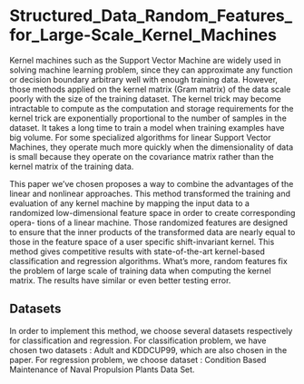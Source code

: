 # Structured_Data_Random_Features_for_Large-Scale_Kernel_Machines
Kernel machines such as the Support Vector Machine are widely used in solving machine learning problem, since they can approximate any function or decision boundary arbitrary well with enough training data. However, those methods applied on the kernel matrix (Gram matrix) of the data scale poorly with the size of the training dataset. The kernel trick may become intractable to compute as the computation and storage requirements for the kernel trick are exponentially proportional to the number of samples in the dataset. It takes a long time to train a model when training examples have big volume. For some specialized algorithms for linear Support Vector Machines, they operate much more quickly when the dimensionality of data is small because they operate on the covariance matrix rather than the kernel matrix of the training data. 

This paper we’ve chosen proposes a way to combine the advantages of the linear and nonlinear approaches. This method transformed the training and evaluation of any kernel machine by mapping the input data to a randomized low-dimensional feature space in order to create corresponding opera- tions of a linear machine. Those randomized features are designed to ensure that the inner products of the transformed data are nearly equal to those in the feature space of a user specific shift-invariant kernel. This method gives competitive results with state-of-the-art kernel-based classification and regression algorithms. What’s more, random features fix the problem of large scale of training data when computing the kernel matrix. The results have similar or even better testing error.

## Datasets

In order to implement this method, we choose several datasets respectively for classification and regression. For classification problem, we have chosen two datasets : Adult and KDDCUP99, which are also chosen in the paper. For regression problem, we choose dataset : Condition Based Maintenance of Naval Propulsion Plants Data Set. 
